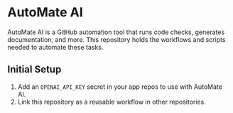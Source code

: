 # AutoMate AI

AutoMate AI is a GitHub automation tool that runs code checks, generates documentation, and more. This repository holds the workflows and scripts needed to automate these tasks.

## Initial Setup

1. Add an `OPENAI_API_KEY` secret in your app repos to use with AutoMate AI.
2. Link this repository as a reusable workflow in other repositories.
